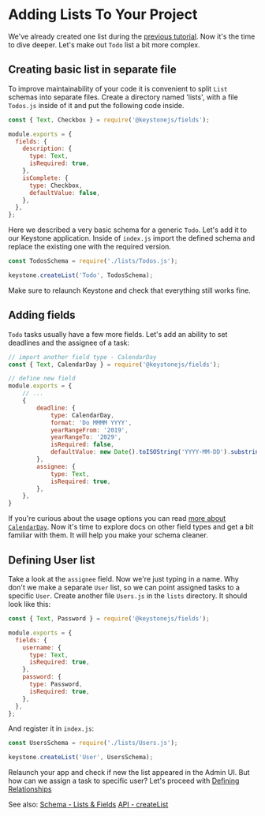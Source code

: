 <!--[meta]
section: tutorials
title: Adding Lists To Your Project
order: 2
[meta]-->

# Adding Lists To Your Project

We've already created one list during the [previous tutorial](/docs/tutorials/new-project.md).
Now it's the time to dive deeper. Let's make out `Todo` list a bit more complex.

## Creating basic list in separate file

To improve maintainability of your code it is convenient to split `List` schemas into separate files.
Create a directory named 'lists', with a file `Todos.js` inside of it and put the following code inside.

```javascript
const { Text, Checkbox } = require('@keystonejs/fields');

module.exports = {
  fields: {
    description: {
      type: Text,
      isRequired: true,
    },
    isComplete: {
      type: Checkbox,
      defaultValue: false,
    },
  },
};
```

Here we described a very basic schema for a generic `Todo`. Let's add it to our Keystone application.
Inside of `index.js` import the defined schema and replace the existing one with the required version.

```javascript
const TodosSchema = require('./lists/Todos.js');

keystone.createList('Todo', TodosSchema);
```

Make sure to relaunch Keystone and check that everything still works fine.

## Adding fields

`Todo` tasks usually have a few more fields. Let's add an ability to set deadlines and the assignee of a task:

```javascript
// import another field type - CalendarDay
const { Text, CalendarDay } = require('@keystonejs/fields');

// define new field
module.exports = {
    // ...
    {
        deadline: {
            type: CalendarDay,
            format: 'Do MMMM YYYY',
            yearRangeFrom: '2019',
            yearRangeTo: '2029',
            isRequired: false,
            defaultValue: new Date().toISOString('YYYY-MM-DD').substring(0, 10),
        },
        assignee: {
            type: Text,
            isRequired: true,
        },
    },
}
```

If you're curious about the usage options you can read [more about `CalendarDay`](/packages/fields/src/types/CalendarDay/README.md).
Now it's time to explore docs on other field types and get a bit familiar with them. It will help you make your schema cleaner.

## Defining User list

Take a look at the `assignee` field. Now we're just typing in a name.
Why don't we make a separate `User` list, so we can point assigned tasks to a specific `User`.
Create another file `Users.js` in the `lists` directory. It should look like this:

```javascript
const { Text, Password } = require('@keystonejs/fields');

module.exports = {
  fields: {
    username: {
      type: Text,
      isRequired: true,
    },
    password: {
      type: Password,
      isRequired: true,
    },
  },
};
```

And register it in `index.js`:

```javascript
const UsersSchema = require('./lists/Users.js');

keystone.createList('User', UsersSchema);
```

<!-- FIXME:TL We haven't shown then how to get an Admin UI yes!!!! -->

Relaunch your app and check if new the list appeared in the Admin UI. 
But how can we assign a task to specific user? Let's proceed with [Defining Relationships](/docs/tutorials/relationships.md)

See also:
[Schema - Lists & Fields](/docs/guides/schema.md)
[API - createList](/docs/api/create-list.md)
